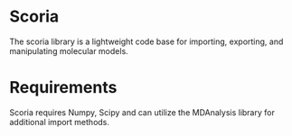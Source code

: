 # Scoria

The scoria library is a lightweight code base for importing, exporting, and manipulating molecular models.

# Requirements

Scoria requires Numpy, Scipy and can utilize the MDAnalysis library for additional import methods.